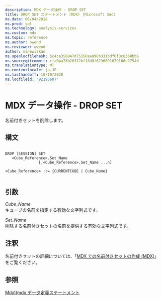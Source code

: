 ```yaml
---
description: MDX データ操作 - DROP SET
title: DROP SET ステートメント (MDX) |Microsoft Docs
ms.date: 06/04/2018
ms.prod: sql
ms.technology: analysis-services
ms.custom: mdx
ms.topic: reference
ms.author: owend
ms.reviewer: owend
author: minewiskan
ms.openlocfilehash: 5c4ca356847d75150aa098b331bdf0f8c8368bb6
ms.sourcegitcommit: cfa04a73b26312bf18d8f6296891679166e2754d
ms.translationtype: MT
ms.contentlocale: ja-JP
ms.lasthandoff: 10/19/2020
ms.locfileid: "92195607"
---
```

# <a name="mdx-data-definition---drop-set"></a>MDX データ操作 - DROP SET


  名前付きセットを削除します。  
  
## <a name="syntax"></a>構文  
  
```  
  
DROP [SESSION] SET   
   <Cube_Reference>.Set_Name   
               [,<Cube_Reference>.Set_Name ...n]  
  
<Cube_Reference> ::= {CURRENTCUBE | Cube_Name}  
  
```  
  
## <a name="arguments"></a>引数  
 *Cube_Name*  
 キューブの名前を指定する有効な文字列式です。  
  
 *Set_Name*  
 削除する名前付きセットの名前を提供する有効な文字列式です。  
  
## <a name="remarks"></a>注釈  
 名前付きセットの詳細については、「[MDX での名前付きセットの作成 &#40;MDX&#41;](/analysis-services/multidimensional-models/mdx/mdx-named-sets-building-named-sets)」をご覧ください。  
  
## <a name="see-also"></a>参照  
 [Mdx&#41;&#40;mdx データ定義ステートメント ](../mdx/mdx-data-definition-statements-mdx.md)  
  
